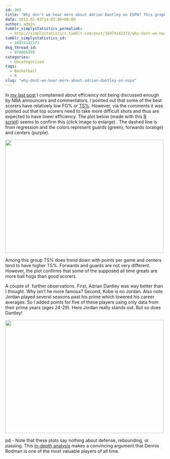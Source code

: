 ```yaml
---
id: 303
title: "Why don't we hear more about Adrian Dantley on ESPN? This graph makes me think he was as good an offensive player as Michael Jordan."
date: 2012-02-03T14:02:00+00:00
author: admin
tumblr_simplystatistics_permalink:
  - http://simplystatistics.tumblr.com/post/16974142373/why-dont-we-hear-more-about-adrian-dantley-on-espn
tumblr_simplystatistics_id:
  - 16974142373
dsq_thread_id:
  - 978066398
categories:
  - Uncategorized
tags:
  - Basketball
  - R
slug: "why-dont-we-hear-more-about-adrian-dantley-on-espn"
---
```

In <a href="http://simplystatistics.tumblr.com/post/16817771482/this-graph-makes-me-think-kobe-is-not-that-good-he" target="_blank">my last post</a> I complained about efficiency not being discussed enough by NBA announcers and commentators. I pointed out that some of the best scorers have relatively low FG% or <a href="http://www.ehow.com/how_2092829_calculate-true-shooting-percentage-basketball.html" target="_blank">TS%</a>. However, via the comments it was pointed out that top scorers need to take more difficult shots and thus are expected to have lower efficiency. The plot below (made with this <a href="http://rafalab.jhsph.edu/simplystats/nba.R" target="_blank">R script</a>) seems to confirm this (click image to enlarge) . The dashed line is from regression and the colors represent guards (green), forwards (orange) and centers (purple).

<a href="http://rafalab.jhsph.edu/simplystats/kobe3.png" target="_blank"><img height="358" src="http://rafalab.jhsph.edu/simplystats/kobe3.png" width="500" /></a>

Among this group TS% does trend down with points per game and centers tend to have higher TS%. Forwards and guards are not very different. However, the plot confirms that some of the supposed all time greats are more ball hogs than good scorers. 

A couple of  further observations. First, Adrian Dantley was way better than I thought. Why isn&#8217;t he more famous? Second, Kobe is no Jordan. Also note Jordan played several seasons past his prime which lowered his career averages. So I added points for five of these players using only data from their prime years (ages 24-29). Here Jordan really stands out. But so does Dantley! 

<a href="http://rafalab.jhsph.edu/simplystats/kobe4.png" target="_blank"><img height="358" src="http://rafalab.jhsph.edu/simplystats/kobe4.png" width="500" /></a>

pd - Note that these plots say nothing about defense, rebounding, or passing. This <a href="http://skepticalsports.com/?page_id=1222" target="_blank">in-depth analysis</a> makes a convincing argument that Dennis Rodman is one of the most valuable players of all time.
